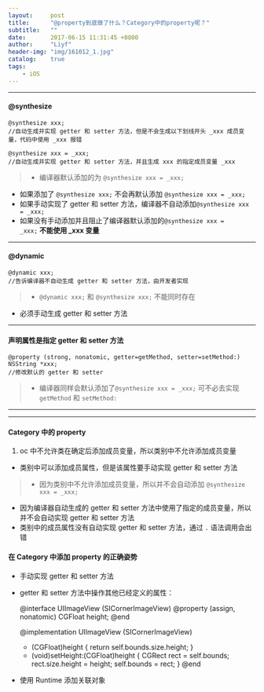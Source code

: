 ```yaml
---
layout:     post
title:      "@property到底做了什么？Category中的property呢？"
subtitle:   ""
date:       2017-06-15 11:31:45 +0800
author:     "Liyf"
header-img: "img/161012_1.jpg"
catalog:    true
tags: 
    - iOS
---
```

---
#### @synthesize
    @synthesize xxx;
    //自动生成并实现 getter 和 setter 方法，但是不会生成以下划线开头 _xxx 成员变量，代码中使用 _xxx 报错

    @synthesize xxx = _xxx;
    //自动生成并实现 getter 和 setter 方法，并且生成 xxx 的指定成员变量 _xxx
>- 编译器默认添加的为 <code>@synthesize xxx = _xxx;</code>
- 如果添加了 <code>@synthesize xxx;</code> 不会再默认添加 <code>@synthesize xxx = _xxx;</code> 
- 如果手动实现了 getter 和 setter 方法，编译器不自动添加<code>@synthesize xxx = _xxx;</code>
- 如果没有手动添加并且阻止了编译器默认添加的<code>@synthesize xxx = _xxx;</code> **不能使用 _xxx 变量**

---
#### @dynamic
    @dynamic xxx;
    //告诉编译器不自动生成 getter 和 setter 方法，由开发者实现
>- <code>@dynamic xxx;</code> 和 <code>@synthesize xxx;</code> 不能同时存在
- 必须手动生成 getter 和 setter 方法

---
#### 声明属性是指定 getter 和 setter 方法
    @property (strong, nonatomic, getter=getMethod, setter=setMethod:) NSString *xxx;
    //修改默认的 getter 和 setter
>- 编译器同样会默认添加了<code>@synthesize xxx = _xxx;</code> 可不必去实现 <code>getMethod</code> 和 <code>setMethod:</code>

---
***
#### Category 中的 property
1. oc 中不允许类在确定后添加成员变量，所以类别中不允许添加成员变量
- 类别中可以添加成员属性，但是该属性要手动实现 getter 和 setter 方法

>- 因为类别中不允许添加成员变量，所以并不会自动添加 <code>@synthesize xxx = _xxx;</code>
- 因为编译器自动生成的 getter 和 setter 方法中使用了指定的成员变量，所以并不会自动实现 getter 和 setter 方法
- 类别中的成员属性没有自动实现 getter 和 setter 方法，通过 <code>.</code> 语法调用会出错

#### 在 Category 中添加 property 的正确姿势
- 手动实现 getter 和 setter 方法
- getter 和 setter 方法中操作其他已经定义的属性：


    @interface UIImageView (SICornerImageView)
    @property (assign, nonatomic) CGFloat height;
    @end

    @implementation UIImageView (SICornerImageView)
    - (CGFloat)height {
        return self.bounds.size.height;
    }
    - (void)setHeight:(CGFloat)height {
        CGRect rect = self.bounds;
        rect.size.height = height;
        self.bounds = rect;
    }
    @end
- 使用 Runtime 添加关联对象